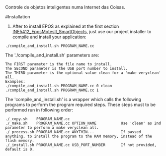 Controle de objetos inteligentes numa Internet das Coisas.

#Installation

1. After to install EPOS as explained at the first section
[INE5412_EposMotesII_SmartObjects](https://github.com/evandrocoan/INE5412_EposMotesII_SmartObjects/tree/develop#installation),
just use our project installer to compile and install your application:
```
./compile_and_install.sh PROGRAM_NAME.cc
```

The './compile_and_install.sh' parameters are:
```
The FIRST parameter is the file name to install.
The SECOND parameter is the USB port number to install.
The THIRD parameter is the optional value clean for a 'make veryclean' all.
Examples:
./compile_and_install.sh PROGRAM_NAME.cc 0 clean
./compile_and_install.sh PROGRAM_NAME.cc 1
```
The 'compile_and_install.sh' is a wrapper which calls the following programs to perform
the program required steps. These steps must to be performed run in following order:
```
./_copy.sh    PROGRAM_NAME.cc
./_make.sh    PROGRAM_NAME.cc OPTION_NAME           Use 'clean' as 2nd parameter to perform a make veryclean all.
./_process.sh PROGRAM_NAME.cc ANYTHIN...            If passed anything, to install the program to the RAM memory, instead of the flash memory.
./_install.sh PROGRAM_NAME.cc USB_PORT_NUMBER       If not provided, default is 0.



